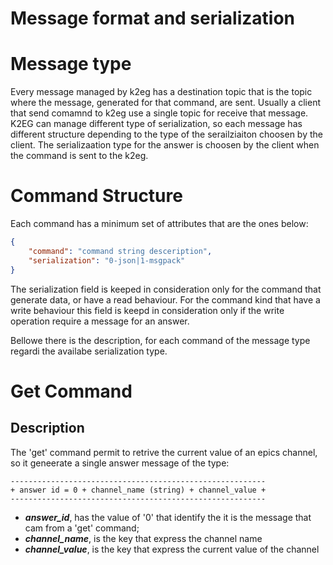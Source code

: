 # Message format and serialization

# Message type
Every message managed by k2eg has a destination topic that is the topic where the message, generated for that command, are sent. Usually a client that send comamnd to k2eg use a single topic for receive that message. K2EG can manage different type of serialization, so each message has different structure depending to the type of the serailziaiton choosen by the client. The serializaation type for the answer is choosen by the client when the command is sent to the k2eg.

# Command Structure
Each command has a minimum set of attributes that are the ones below:
```json
{
    "command": "command string desceription",
    "serialization": "0-json|1-msgpack"
}
```
The serialization field is keeped in consideration only for the command that generate data, or have a read behaviour. For the command kind that have a write behaviour this field is keepd in consideration only if the write operation require a message for an answer.

Bellowe there is the description, for each command of the message type regardi the availabe serialization type.

# Get Command

## Description
The 'get' command permit to retrive the current value of an epics channel, so it geneerate a single answer message of the type:
```
---------------------------------------------------------
+ answer id = 0 + channel_name (string) + channel_value +
---------------------------------------------------------
```
* ***answer_id***, has the value of '0' that identify the it is the message that cam from a 'get' command;
* ***channel_name***, is the key that express the channel name
* ***channel_value***, is the key that express the current value of the channel